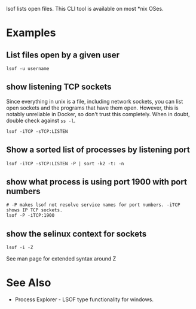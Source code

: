 lsof lists open files.  This CLI tool is available on most *nix OSes.

# Examples
## List files open by a given user

```
lsof -u username
```

## show listening TCP sockets
Since everything in unix is a file, including network sockets, you can list open sockets and the programs that have them open. However, this is notably unreliable in Docker, so don't trust this completely. When in doubt, double check against `ss -l`.

```
lsof -iTCP -sTCP:LISTEN
```

## Show a sorted list of processes by listening port

```
lsof -iTCP -sTCP:LISTEN -P | sort -k2 -t: -n
```

## show what process is using port 1900 with port numbers

```
# -P makes lsof not resolve service names for port numbers. -iTCP shows IP TCP sockets.
lsof -P -iTCP:1900
```

## show the selinux context for sockets

```
lsof -i -Z
```

See man page for extended syntax around Z

# See Also
- Process Explorer - LSOF type functionality for windows.

